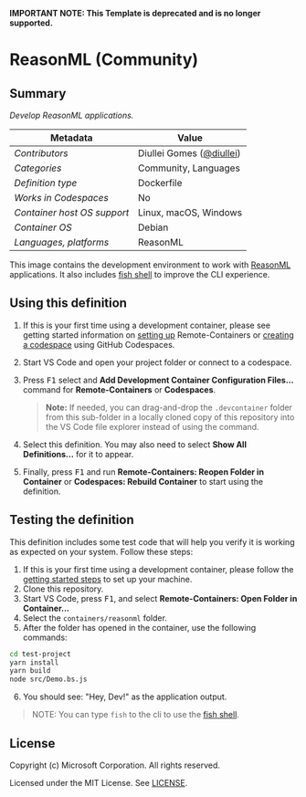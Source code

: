 **IMPORTANT NOTE: This Template is deprecated and is no longer supported.**

# ReasonML (Community)

## Summary

_Develop ReasonML applications._

| Metadata                    | Value                                                  |
| --------------------------- | ------------------------------------------------------ |
| _Contributors_              | Diullei Gomes ([@diullei](https://github.com/diullei)) |
| _Categories_                | Community, Languages                                   |
| _Definition type_           | Dockerfile                                             |
| _Works in Codespaces_       | No                                                     |
| _Container host OS support_ | Linux, macOS, Windows                                  |
| _Container OS_              | Debian                                                 |
| _Languages, platforms_      | ReasonML                                               |

This image contains the development environment to work with
[ReasonML](https://reasonml.github.io/) applications. It also includes
[fish shell](https://fishshell.com/) to improve the CLI experience.

## Using this definition

1. If this is your first time using a development container, please see getting
   started information on
   [setting up](https://aka.ms/vscode-remote/containers/getting-started)
   Remote-Containers or
   [creating a codespace](https://aka.ms/ghcs-open-codespace) using GitHub
   Codespaces.

2. Start VS Code and open your project folder or connect to a codespace.

3. Press <kbd>F1</kbd> select and **Add Development Container Configuration
   Files...** command for **Remote-Containers** or **Codespaces**.

    > **Note:** If needed, you can drag-and-drop the `.devcontainer` folder from
    > this sub-folder in a locally cloned copy of this repository into the VS
    > Code file explorer instead of using the command.

4. Select this definition. You may also need to select **Show All
   Definitions...** for it to appear.

5. Finally, press <kbd>F1</kbd> and run **Remote-Containers: Reopen Folder in
   Container** or **Codespaces: Rebuild Container** to start using the
   definition.

## Testing the definition

This definition includes some test code that will help you verify it is working
as expected on your system. Follow these steps:

1. If this is your first time using a development container, please follow the
   [getting started steps](https://aka.ms/vscode-remote/containers/getting-started)
   to set up your machine.
2. Clone this repository.
3. Start VS Code, press <kbd>F1</kbd>, and select **Remote-Containers: Open
   Folder in Container...**
4. Select the `containers/reasonml` folder.
5. After the folder has opened in the container, use the following commands:

```bash
cd test-project
yarn install
yarn build
node src/Demo.bs.js
```

6. You should see: "Hey, Dev!" as the application output.

> NOTE: You can type `fish` to the cli to use the
> [fish shell](https://fishshell.com/).

## License

Copyright (c) Microsoft Corporation. All rights reserved.

Licensed under the MIT License. See
[LICENSE](https://github.com/microsoft/vscode-dev-containers/blob/main/LICENSE).
